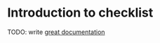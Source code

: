 # Introduction to checklist

TODO: write [great documentation](http://jacobian.org/writing/great-documentation/what-to-write/)
